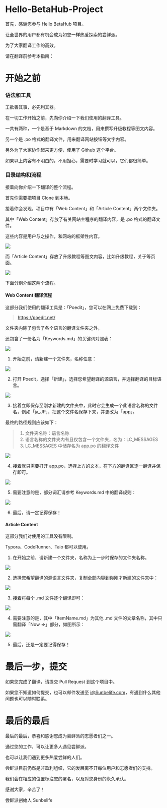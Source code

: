 # Hello-BetaHub-Project

首先，感谢您参与 Hello BetaHub 项目。

让全世界的用户都有机会成为如您一样热爱探索的尝鲜派。

为了大家翻译工作的高效。

请在翻译前参考本指南：

# 开始之前

### 语法和工具

工欲善其事，必先利其器。

在一切工作开始之前，先向你介绍一下我们使用的翻译工具。

一共有两种，一个是基于 Markdown 的文档，用来撰写升级教程等图文内容。

另一个是 .po 格式的翻译文件，用来翻译网站按钮等文字内容。

另外为了大家协作起来更方便，使用了 Github 这个平台。

如果以上内容有不明白的，不用担心，需要时学习就可以，它们都很简单。

### 目录结构和流程

接着向你介绍一下翻译的整个流程。

首先你需要把项目 Clone 到本地。

接着你会发现，项目中有「Web Content」和「Article Content」两个文件夹。

其中「Web Content」存放了有关网站主程序的翻译内容，是 .po 格式的翻译文件。

这些内容是用户与之操作，和网站的框架性内容。

![][Main Program]

而「Article Content」存放了升级教程等图文内容，比如升级教程，关于等页面。

![][Article Content]

下面分别介绍这两个流程。

#### Web Content 翻译流程

这部分我们使用的翻译工具是：「Poedit」，您可以在网上免费下载到：

> https://poedit.net/

文件夹内除了包含了各个语言的翻译文件夹之外，

还包含了一份名为「Keywords.md」的关键词对照表：

![][Web Content Folder]

1. 开始之前，请新建一个文件夹，名称任意：

![][Web Content New Folder]

2. 打开 Poedit，选择「新建」，选择您希望翻译的源语言，并选择翻译的目标语言。

![][Web Content Target Language]

3. 接着立即保存至刚才新建的文件夹中，此时它会生成一个此语言名称的文件名，例如「ja_JP」，把这个文件名保存下来，并更改为「app」。

最终的路径规则应该如下：

> 1. 文件夹名称：语言名称
> 2. 语言名称的文件夹内有且仅包含一个文件夹，名为：LC_MESSAGES
> 3. LC_MESSAGES 中储存名为 app.po 的翻译文件

![][Web Content Path]

4. 接着就只需要打开 app.po，选择上方的文本，在下方的翻译区逐一翻译并保存即可。

![][Web Content Translate]

5. 需要注意的是，部分词汇请参考 Keywords.md 中的翻译规则：

![][Web Content Keywords]

6. 最后，请一定记得保存！

#### Article Content

这部分我们对使用的工具没有限制。

Typora、CodeRunner、Taio 都可以使用。

1. 在开始之前，请新建一个文件夹，名称为上一步时保存的文件夹名称。

![][Article Content New Folder]

2. 选择您希望翻译的源语言文件夹，复制全部内容到你刚才新建的文件夹中：

![][Article Content All Content]

3. 接着将每个 .md 文件逐个翻译即可：

![][Article Content MD]

4. 需要注意的是，其中「ItemName.md」为其他 .md 文件的文章名称，其中只需翻译「Now =>」部分，如图所示：

![][Article Content ItemName]

5. 最后，还是一定要记得保存！

# 最后一步，提交

如果您完成了翻译，请提交 Pull Request 到这个项目中。

如果您不知道如何提交，也可以邮件发送至 i@Sunbelife.com，有遇到什么其他问题也可以随时联系。

# 最后的最后

最后的最后，恭喜和感谢您成为尝鲜派的志愿者们之一。

通过您的工作，可以让更多人遇见尝鲜派。

也可以让我们遇到更多热爱尝鲜的人们。

尝鲜派目前仍然是非盈利组织，它的发展离不开每位用户和志愿者们的支持。

我们会在相应的位置标注您的署名，以及对您身份的永久承认。

感谢大家，辛苦了！

尝鲜派创始人 Sunbelife

[Main Program]: https://tva1.sinaimg.cn/large/008i3skNgy1gwsp92fvmzj30w90u0gnz.jpg
[Article Content]: https://tva1.sinaimg.cn/large/008i3skNgy1gwspg1nlfaj30w90u041r.jpg
[Web Content Folder]: https://tva1.sinaimg.cn/large/008i3skNgy1gwspsivn2qj316g0u0wgn.jpg
[Web Content New Folder]: https://tva1.sinaimg.cn/large/008i3skNgy1gwwfc0y7llj31ew0u0dig.jpg
[Web Content Target Language]: https://tva1.sinaimg.cn/large/008i3skNgy1gwwff5ks5ij30u011zdiy.jpg
[Web Content Translate]: https://tva1.sinaimg.cn/large/008i3skNgy1gwspzltf13j316h0u0djv.jpg
[Web Content Path]: https://tva1.sinaimg.cn/large/008i3skNgy1gwwflgrucaj31ew0u0q5w.jpg
[Web Content Keywords]: https://tva1.sinaimg.cn/large/008i3skNgy1gwwfud3carj31ew0u0jum.jpg
[Article Content New Folder]: https://tva1.sinaimg.cn/large/008i3skNgy1gwwfxf42vaj31ew0u0q5i.jpg
[Article Content All Content]: https://tva1.sinaimg.cn/large/008i3skNgy1gwwfz9ome4j31ew0u0tcb.jpg
[Article Content MD]: https://tva1.sinaimg.cn/large/008i3skNgy1gwwg3bqfu8j31ge0u0jw7.jpg
[Article Content ItemName]: https://tva1.sinaimg.cn/large/008i3skNgy1gwwg98m1lxj32630u079p.jpg